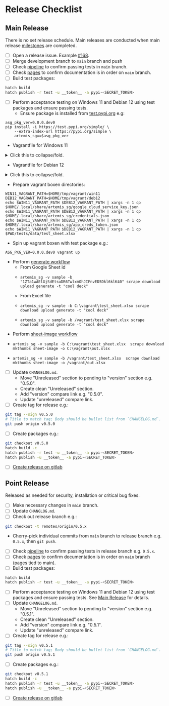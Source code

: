 # Release Checklist

## Main Release

There is no set release schedule.  Main releases are conducted when main
release [milestones](https://gitlab.com/johnduarte/artemis_sg/-/milestones)
are completed.

* [ ] Open a release issue.  Example [#168](https://gitlab.com/johnduarte/artemis_sg/-/issues/168).
* [ ] Merge development branch to `main` branch and push
* [ ] Check [pipeline](https://gitlab.com/johnduarte/artemis_sg/-/pipelines?ref=main) to confirm passing tests in `main` branch.
* [ ] Check [pages](https://johnduarte.gitlab.io/artemis_sg/) to confirm documentation is in order on `main` branch.
* [ ] Build test packages:
```bash
hatch build
hatch publish -r test -u __token__ -a pypi-<SECRET_TOKEN>
```
* [ ] Perform acceptance testing on Windows 11 and Debian 12 using test packages and ensure passing tests.
  * Ensure package is installed from [test.pypi.org](https://test.pypi.org/project/artemis_sg/) e.g:
```
asg_pkg_ver=0.0.0.dev0
pip install -i https://test.pypi.org/simple/ \
    --extra-index-url https://pypi.org/simple \
    artemis_sg==$asg_pkg_ver
```

  * Vagrantfile for Windows 11

<p>
<details>
<summary>Click this to collapse/fold.</summary>

<pre><code>

# -*- mode: ruby -*-
# vi: set ft=ruby :

Vagrant.configure("2") do |config|
  config.vm.box = "gusztavvargadr/windows-11"
  config.vm.communicator = "winrm"
  config.winrm.port = 55985
  config.vm.provision "shell", inline: <<-POWERSHELL
    Set-ExecutionPolicy Bypass -Scope Process -Force
    [System.Net.ServicePointManager]::SecurityProtocol = [System.Net.ServicePointManager]::SecurityProtocol -bor 3072
    iex ((New-Object System.Net.WebClient).DownloadString('https://community.chocolatey.org/install.ps1'))
    choco install python --yes
    choco install git --yes
    choco install sed --yes
    choco install vim --yes
    choco install googlechrome --yes
  POWERSHELL
  config.vm.provision "shell", privileged: false, inline: <<-POWERSHELL
    md C:\\users\\vagrant\\python_venvs
    cd C:\\users\\vagrant\\python_venvs
    py -m venv venv_artemis
    .\\venv_artemis\\Scripts\\activate.ps1
    python -m pip install --upgrade pip
    pip install -i https://test.pypi.org/simple/ \
      --extra-index-url https://pypi.org/simple \
      artemis_sg==#{ENV['ASG_PKG_VER']}
    artemis_sg --help
    $CONFIG_PATH="C:\\Users\\vagrant\\AppData\\Local\\artemis_sg\\config.toml"
    echo "Updating $CONFIG_PATH"
    sed -i '/^bucket = /c bucket = \\"gj_images\\"' $CONFIG_PATH
    sed -i '/^bucket_prefix = /c bucket_prefix = \\"artemis_images\\"' $CONFIG_PATH
    sed -i '/^key_file = /c key_file = \\"C:\\\\\\\\vagrant\\\\\\\\google_cloud_service_key.json\\"' $CONFIG_PATH
    sed -i '/^api_creds_file = /c api_creds_file = \\"C:\\\\\\\\vagrant\\\\\\\\credentials.json\\"' $CONFIG_PATH
    sed -i '/^api_creds_token = /c api_creds_token = \\"C:\\\\\\\\vagrant\\\\\\\\app_creds_token.json\\"' $CONFIG_PATH
    sed -i '/^headless = /c headless = true' $CONFIG_PATH
  POWERSHELL
end

</code></pre>

</details>
</p>

  * Vagrantfile for Debian 12

<p>
<details>
<summary>Click this to collapse/fold.</summary>

<pre><code>
# -*- mode: ruby -*-
# vi: set ft=ruby :

Vagrant.configure("2") do |config|
  config.vm.box = "debian/bookworm64"
  config.vm.provider "virtualbox" do |vb|
    vb.memory = "1024"
  end
  config.vm.provision "shell", inline: <<-SHELL
    # Install Google Chrome
    apt-get update
    apt-get install -y software-properties-common apt-transport-https ca-certificates curl
    curl -fSsL https://dl.google.com/linux/linux_signing_key.pub | gpg --dearmor | tee /usr/share/keyrings/google-chrome.gpg >> /dev/null
    echo deb [arch=amd64 signed-by=/usr/share/keyrings/google-chrome.gpg] http://dl.google.com/linux/chrome/deb/ stable main | tee /etc/apt/sources.list.d/google-chrome.list
    apt-get update
    apt-get install -y google-chrome-stable
    apt-get install -y vim tree python3-pip python3-venv git
  SHELL
  config.vm.provision "shell", privileged: false, inline: <<-SHELL
    echo "set -o vi" >> $HOME/.bashrc
    echo "PATH=$PATH:$HOME/.local/bin" >> $HOME/.bashrc
    mkdir $HOME/python_venvs
    cd $HOME/python_venvs
    python3 -m venv venv_artemis
    source venv_artemis/bin/activate
    python -m pip install --upgrade pip
    pip install -i https://test.pypi.org/simple/ \
      --extra-index-url https://pypi.org/simple \
      artemis_sg==#{ENV['ASG_PKG_VER']}
    artemis_sg --help
    echo "Updating config.toml for vagrant user"
    CONFIG_PATH="$HOME/.config/artemis_sg/config.toml"
    sed -i '/^bucket = /c bucket = "gj_images"' $CONFIG_PATH
    sed -i '/^bucket_prefix = /c bucket_prefix = "artemis_images"' $CONFIG_PATH
    sed -i '/^key_file = /c key_file = "/vagrant/google_cloud_service_key.json"' $CONFIG_PATH
    sed -i '/^api_creds_file = /c api_creds_file = "/vagrant/credentials.json"' $CONFIG_PATH
    sed -i '/^api_creds_token = /c api_creds_token = "/vagrant/app_creds_token.json"' $CONFIG_PATH
    sed -i '/^headless = /c headless = true' $CONFIG_PATH
  SHELL
end

</code></pre>

</details>
</p>

  * Prepare vagrant boxen directories:
```
WIN11_VAGRANT_PATH=$HOME/tmp/vagrant/win11
DEB12_VAGRANT_PATH=$HOME/tmp/vagrant/deb12
echo $WIN11_VAGRANT_PATH $DEB12_VAGRANT_PATH | xargs -n 1 cp $HOME/.local/share/artemis_sg/google_cloud_service_key.json
echo $WIN11_VAGRANT_PATH $DEB12_VAGRANT_PATH | xargs -n 1 cp $HOME/.local/share/artemis_sg/credentials.json
echo $WIN11_VAGRANT_PATH $DEB12_VAGRANT_PATH | xargs -n 1 cp $HOME/.local/share/artemis_sg/app_creds_token.json
echo $WIN11_VAGRANT_PATH $DEB12_VAGRANT_PATH | xargs -n 1 cp $PWD/tests/data/test_sheet.xlsx
```
  * Spin up vagrant boxen with test package e.g.:
```
ASG_PKG_VER=0.0.0.dev0 vagrant up
```
  * Perform [generate workflow](https://johnduarte.gitlab.io/artemis_sg/usage.html#slide-generator-workflow)
    * From Google Sheet id
    *     artemis_sg -v sample -b "1ZTa1wAElGjSdEtsuDR6TwlxmOhJIFnvED5Dkl6klK40" scrape download upload generate -t "cool deck"
    * From Excel file
    *     artemis_sg -v sample -b C:\vagrant\test_sheet.xlsx scrape download upload generate -t "cool deck"
    *     artemis_sg -v sample -b /vagrant/test_sheet.xlsx scrape download upload generate -t "cool deck"
  * Perform [sheet-image workflow](https://johnduarte.gitlab.io/artemis_sg/usage.html#spreadsheet-images-workflow)
  *     artemis_sg -v sample -b C:\vagrant\test_sheet.xlsx  scrape download mkthumbs sheet-image -o C:\vagrant\out.xlsx
  *     artemis_sg -v sample -b /vagrant/test_sheet.xlsx  scrape download mkthumbs sheet-image -o /vagrant/out.xlsx
* [ ] Update `CHANGELOG.md`.
  * Move "Unreleased" section to pending to "version" section e.g. "0.5.0".
  * Create clean "Unreleased" section.
  * Add "version" compare link e.g. "0.5.0".
  * Update "unreleased" compare link.
* [ ] Create tag for release e.g.:
```bash
git tag --sign v0.5.0
# Title to match tag; Body should be bullet list from `CHANGELOG.md`.
git push origin v0.5.0
```
* [ ] Create packages e.g.:
```bash
git checkout v0.5.0
hatch build -c
hatch publish -r test -u __token__ -a pypi-<SECRET_TOKEN>
hatch publish -u __token__ -a pypi-<SECRET_TOKEN>
```
* [ ] [Create release on gitlab](https://gitlab.com/johnduarte/artemis_sg/-/releases/new)


## Point Release
Released as needed for security, installation or critical bug fixes.

* [ ] Make necessary changes in `main` branch.
* [ ] Update `CHANGLOG.md`.
* [ ] Check out release branch e.g.:
```bash
git checkout -t remotes/origin/0.5.x
```
* Cherry-pick individual commits from `main` branch to release branch e.g. `0.5.x`, then `git push`.
* [ ] Check [pipeline](https://gitlab.com/johnduarte/artemis_sg/-/pipelines)
to confirm passing tests in release branch e.g. `0.5.x`.
* [ ] Check [pages](https://johnduarte.gitlab.io/artemis_sg/) to confirm documentation is in order on `main` branch (pages tied to main).
* [ ] Build test packages:
```bash
hatch build
hatch publish -r test -u __token__ -a pypi-<SECRET_TOKEN>
```
* [ ] Perform acceptance testing on Windows 11 and Debian 12 using test packages and ensure passing tests.
See [Main Release](#main-release) for details.
* [ ] Update `CHANGELOG.md`.
  * Move "Unreleased" section to pending to "version" section e.g. "0.5.1".
  * Create clean "Unreleased" section.
  * Add "version" compare link e.g. "0.5.1".
  * Update "unreleased" compare link.
* [ ] Create tag for release e.g.:
```bash
git tag --sign v0.5.1
# Title to match tag; Body should be bullet list from `CHANGELOG.md`.
git push origin v0.5.1
```
* [ ] Create packages e.g.:
```bash
git checkout v0.5.1
hatch build -c
hatch publish -r test -u __token__ -a pypi-<SECRET_TOKEN>
hatch publish -u __token__ -a pypi-<SECRET_TOKEN>
```
* [ ] [Create release on gitlab](https://gitlab.com/johnduarte/artemis_sg/-/releases/new)
